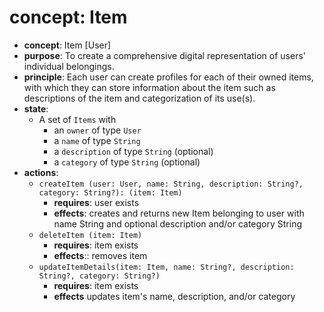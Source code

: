 # concept: Item
*   **concept**: Item [User]
*   **purpose**: To create a comprehensive digital representation of users' individual belongings.
*   **principle**: Each user can create profiles for each of their owned items, with which they can store information about the item such as descriptions of the item and categorization of its use(s).
*   **state**:
    *   A set of `Items` with
        *   an `owner` of type `User`
        *   a `name` of type `String`
        *   a `description` of type `String` (optional)
        *   a `category` of type `String` (optional)
*   **actions**:
    *   `createItem (user: User, name: String, description: String?, category: String?): (item: Item)`
        *   **requires**: user exists
        *   **effects**: creates and returns new Item belonging to user with name String and optional description and/or category String
    *   `deleteItem (item: Item)`
        *   **requires**: item exists
        *   **effects**:: removes item
    *   `updateItemDetails(item: Item, name: String?, description: String?, category: String?)`
        *   **requires**: item exists
        *   **effects** updates item's name, description, and/or category
